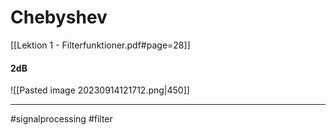 # Chebyshev
[[Lektion 1 - Filterfunktioner.pdf#page=28]]

#### 2dB
![[Pasted image 20230914121712.png|450]]



---
#signalprocessing #filter 